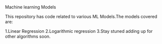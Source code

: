 Machine learning Models

This repository has code related to various ML Models.The models covered are:

1.Linear Regression
2.Logarithmic regression
3.Stay stuned adding up for other algorithms soon.
